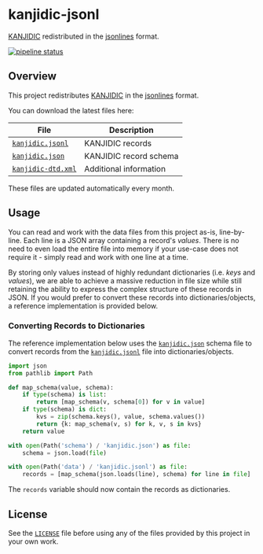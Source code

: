 # kanjidic-jsonl

[KANJIDIC] redistributed in the [jsonlines] format.

[![pipeline status](https://gitlab.com/x4ku/kanjidic-jsonl/badges/main/pipeline.svg)](https://gitlab.com/x4ku/kanjidic-jsonl/-/commits/main)

## Overview

This project redistributes [KANJIDIC] in the [jsonlines] format.

You can download the latest files here:

| File                 | Description            |
| -------------------- | ---------------------- |
| [`kanjidic.jsonl`]   | KANJIDIC records       |
| [`kanjidic.json`]    | KANJIDIC record schema |
| [`kanjidic-dtd.xml`] | Additional information |

These files are updated automatically every month.

## Usage

You can read and work with the data files from this project as-is, line-by-line.
Each line is a JSON array containing a record's *values*. There is no need to
even load the entire file into memory if your use-case does not require it -
simply read and work with one line at a time.

By storing only values instead of highly redundant dictionaries (i.e. *keys* and
*values*), we are able to achieve a massive reduction in file size while still
retaining the ability to express the complex structure of these records in JSON.
If you would prefer to convert these records into dictionaries/objects, a
reference implementation is provided below.

### Converting Records to Dictionaries

The reference implementation below uses the [`kanjidic.json`] schema file to
convert records from the [`kanjidic.jsonl`] file into dictionaries/objects.

```py
import json
from pathlib import Path

def map_schema(value, schema):
    if type(schema) is list:
        return [map_schema(v, schema[0]) for v in value]
    if type(schema) is dict:
        kvs = zip(schema.keys(), value, schema.values())
        return {k: map_schema(v, s) for k, v, s in kvs}
    return value

with open(Path('schema') / 'kanjidic.json') as file:
    schema = json.load(file)

with open(Path('data') / 'kanjidic.jsonl') as file:
    records = [map_schema(json.loads(line), schema) for line in file]
```

The `records` variable should now contain the records as dictionaries.

## License

See the [`LICENSE`] file before using any of the files provided by this project
in your own work.


<!-- links -->

[`LICENSE`]: LICENSE
[`kanjidic.json`]: schema/kanjidic.json
[`kanjidic.jsonl`]: data/kanjidic.jsonl
[`kanjidic-dtd.xml`]: schema/kanjidic-dtd.xml

[KANJIDIC]: http://www.edrdg.org/wiki/index.php/KANJIDIC_Project
[jsonlines]: https://jsonlines.org/
